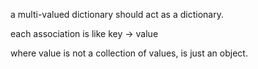 a multi-valued dictionary should act as a dictionary.

each association is  like 
	key -> value
	
where value is not a collection of values, is just an object.